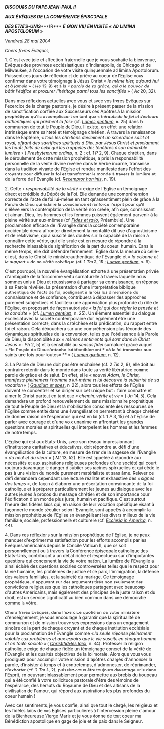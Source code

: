 ***DISCOURS DU PAPE JEAN-PAUL II***

***AUX ÉVÊQUES DE LA CONFÉRENCE ÉPISCOPALE***

***DES ETATS-UNIS******(R*** ***É*** ***GION VII)*** ***EN VISITE « *AD LIMINA APOSTOLORUM* »***

*Vendredi 28 mai 2004*

*Chers frères Evêques,*

1. C'est avec joie et affection fraternelle que je vous souhaite la bienvenue, Evêques des provinces ecclésiastiques d'Indianapolis, de Chicago et de Milwaukee, à l'occasion de votre visite quinquennale ad limina Apostolorum. Puissent ces jours de réflexion et de prière au coeur de l'Eglise vous confirmer dans votre témoignage à Jésus Christ « *le même hier, aujourd'hui et à jamais* » ( *He* 13, 8) et à la « *parole de sa grâce, qui a le pouvoir de bâtir l'édifice et procurer l'héritage parmi tous les sanctifiés* » ( *Ac* 20, 32).

Dans mes réflexions actuelles avec vous et avec vos frères Evêques sur l'exercice de la charge pastorale, je désire à présent passer de la mission de sanctification confiée aux Successeurs des Apôtres à la mission prophétique qu'ils accomplissent en tant que « *hérauts de la foi et docteurs authentiques qui prêchent la foi* » (cf. *[Lumen gentium](http://localhost/archive/hist_councils/ii_vatican_council/documents/vat-ii_const_19641121_lumen-gentium_fr.html)*, n. 25) dans la communion de tout le Peuple de Dieu. Il existe, en effet, une relation intrinsèque entre sainteté et témoignage chrétien. A travers la renaissance dans le Baptême, « *tous les chrétiens deviennent un sacerdoce saint et royal, offrant des sacrifices spirituels à Dieu par Jésus Christ et proclamant les hauts faits de celui qui les a appelés des ténèbres à son admirable lumière* » ( *Presbyterorum ordinis*, n. 2 ; cf. 1 *P* 2, 9). Chaque chrétien, dans le déroulement de cette mission prophétique, a pris la responsabilité personnelle de la vérité divine révélée dans le Verbe incarné, transmise dans la tradition vivante de l'Eglise et rendue manifeste dans l'effort des croyants pour diffuser la foi et transformer le monde à travers la lumière et de la force de l'Evangile (cf. *[Redemptor hominis](http://www.vatican.va/edocs/FRA0077/_INDEX.HTM)*, n. 19).

2. Cette « *responsabilité de la vérité* » exige de l'Eglise un témoignage direct et crédible du Dépôt de la Foi. Elle demande une compréhension correcte de l'acte de foi lui-même en tant qu'assentiment plein de grâce à la Parole de Dieu qui éclaire la conscience et renforce l'esprit pour qu'il s'élève vers la contemplation de la vérité non créée, afin que, connaissant et aimant Dieu, les hommes et les femmes puissent également parvenir à la pleine vérité sur eux-mêmes (cf. *[Fides et ratio](http://www.vatican.va/edocs/FRA0075/_INDEX.HTM)*, Préambule). Une proclamation efficace de l'Evangile dans la société contemporaine occidentale devra affronter directement la mentalité diffuse d'agnosticisme et de relativisme, qui a suscité des doutes sur la capacité de la raison à connaître cette vérité, qui elle seule est en mesure de répondre à la recherche inlassable de signification de la part du coeur  humain. Dans le même temps, elle doit défendre fermement l'Eglise dans la mesure où celle-ci est, dans le Christ, le ministre authentique de l'Evangile et « *la colonne et le support* » de sa vérité salvifique (cf. 1 *Tm* 3, 15 ; *[Lumen gentium](http://localhost/archive/hist_councils/ii_vatican_council/documents/vat-ii_const_19641121_lumen-gentium_fr.html)*, n. 8).

C'est pourquoi, la nouvelle évangélisation exhorte à une présentation privée d'ambiguïté de la foi comme vertu surnaturelle à travers laquelle nous sommes unis à Dieu et réussissons à partager sa connaissance, en réponse à sa Parole révélée. La présentation d'une interprétation biblique authentique de l'acte de foi, soulignant à la fois les dimensions de connaissance et de confiance, contribuera à dépasser des approches purement subjectives et facilitera une appréciation plus profonde du rôle de l'Eglise, en proposant de façon autorisée « *la foi qui doit régler la pensée et la conduite* » (cf. *[Lumen gentium](http://localhost/archive/hist_councils/ii_vatican_council/documents/vat-ii_const_19641121_lumen-gentium_fr.html)*, n. 25). Un élément essentiel du dialogue ecclésial avec la société contemporaine doit également être une présentation correcte, dans la catéchèse et la prédication, du rapport entre foi et raison. Cela débouchera sur une compréhension plus féconde des dynamiques spirituelles de la conversion, telles que l'obéissance à la Parole de Dieu, la disponibilité aux « *mêmes sentiments qui sont dans le Christ Jésus* » ( *Ph* 2, 5) et la sensibilité au *sensus fidei* surnaturel grâce auquel « *le Peuple de Dieu s'attache indéfectiblement * »à la foi transmise aux saints une fois pour toutes« ** » ( *[Lumen gentium](http://localhost/archive/hist_councils/ii_vatican_council/documents/vat-ii_const_19641121_lumen-gentium_fr.html)*, n. 12).

3. La Parole de Dieu ne doit pas être enchaînée (cf. 2 *Tm* 2, 9), elle doit au contraire retentir dans le monde dans toute sa vérité libératrice comme parole de grâce et de salut. En effet, si le « *nouvel Adam, le Christ, manifeste pleinement l'homme à lui-même et lui découvre la sublimité de sa vocation* » ( *[Gaudium et spes](http://localhost/archive/hist_councils/ii_vatican_council/documents/vat-ii_cons_19651207_gaudium-et-spes_fr.html)*, n. 22), alors tous les efforts de l'Eglise doivent se concentrer et se diriger sur cet unique but :  faire connaître et aimer le Christ partout en tant que « *chemin, vérité et vie* » ( *Jn* 14, 5). Cela demandera un profond renouvellement du sens missionnaire prophétique de tout le Peuple de Dieu et la mobilisation consciente des ressources de l'Eglise comme entité dans une évangélisation permettant à chaque chrétien de donner raison de l'espérance qui est en lui (cf. 1 *P* 3, 15) et à l'Eglise de parler avec courage et d'une voix unanime en affrontant les grandes questions morales et spirituelles qui interpellent les hommes et les femmes de notre temps.

L'Eglise qui est aux Etats-Unis, avec son réseau impressionnant d'institutions caritatives et éducatives, doit répondre au défi d'une évangélisation de la culture, en mesure de tirer de la sagesse de l'Evangile « *du neuf et du vieux* » ( *Mt* 13, 52). Elle est appelée à répondre aux nécessités et aux aspirations religieuses profondes d'une société qui court toujours davantage le danger d'oublier ses racines spirituelles et qui cède le pas à une vision du monde purement matérialiste et sans âme. Relever ce défi demandera cependant une lecture réaliste et exhaustive des « *signes des temps* », de façon à élaborer une présentation convaincante de la foi catholique et à préparer particulièrement les jeunes au dialogue avec les autres jeunes à propos du message chrétien et de son importance pour l'édification d'un monde plus juste, humain et pacifique. C'est surtout l'heure des fidèles laïcs qui, en raison de leur vocation spécifique visant à façonner le monde séculier selon l'Evangile, sont appelés à accomplir la mission prophétique de l'Eglise en évangélisant les divers milieux de la vie familiale, sociale, professionnelle et culturelle (cf. *[Ecclesia in America](/content/john-paul-ii/fr/apost_exhortations/documents/hf_jp-ii_exh_22011999_ecclesia-in-america.html)*, n. 44).

4. Dans ces réflexions sur la mission prophétique de l'Eglise, je ne peux manquer d'exprimer ma satisfaction pour les efforts accomplis par les Evêques américains depuis le Concile Vatican II, que ce soit personnellement ou à travers la Conférence épiscopale catholique des Etats-Unis, contribuant à un débat riche et respectueux sur d'importantes questions qui concernent la vie de votre nation. La lumière de l'Evangile a ainsi éclairé des questions sociales controversées telles que le respect pour la vie humaine, les problèmes de justice et de paix, l'immigration, la défense des valeurs familiales, et la sainteté du mariage. Ce témoignage prophétique, s'appuyant sur des arguments tirés non seulement des convictions religieuses que les catholiques partagent avec beaucoup d'autres Américains, mais également des principes de la juste raison et du droit, est un service significatif au bien commun dans une démocratie comme la vôtre.

Chers frères Evêques, dans l'exercice quotidien de votre ministère d'enseignement, je vous encourage à garantir que la spiritualité de communion et de mission trouve ses expressions dans un engagement sincère de la part de chaque croyant et de chaque institution ecclésiale pour la proclamation de l'Evangile comme « *la seule réponse pleinement valable aux problèmes et aux espoirs que la vie suscite en chaque homme et en toute société* » ( *[Christifideles laici](/content/john-paul-ii/fr/apost_exhortations/documents/hf_jp-ii_exh_30121988_christifideles-laici.html)*, n. 34). Professer la religion catholique exige de chaque fidèle un témoignage concret de la vérité de l'Evangile et les qualités objectives de la loi morale. Alors que vous vous prodiguez pour accomplir votre mission d'apôtres chargés d'annoncer la parole, d'insister à temps et à contretemps, d'admonester, de réprimander, d'exhorter (cf. 2 *Tm* 4, 2), puissiez-vous être toujours davantage unis dans l'Esprit, en oeuvrant inlassablement pour permettre aux brebis du troupeau qui a été confié à votre sollicitude pastorale d'être des témoins de l'espérance, des hérauts du Royaume de Dieu et des artisans de la civilisation de l'amour, qui répond aux aspirations les plus profondes du coeur humain !

Avec ces sentiments, je vous confie, ainsi que tout le clergé, les religieux et les fidèles laïcs de vos Eglises particulières à l'intercession pleine d'amour de la Bienheureuse Vierge Marie et je vous donne de tout coeur ma Bénédiction apostolique en gage de joie et de paix dans le Seigneur.